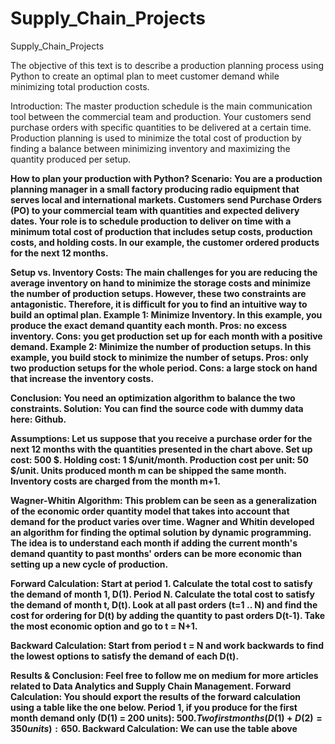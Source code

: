 # Supply_Chain_Projects
Supply_Chain_Projects


The objective of this text is to describe a production planning process using Python to create an optimal plan to meet customer demand while minimizing total production costs.

Introduction: The master production schedule is the main communication tool between the commercial team and production. Your customers send purchase orders with specific quantities to be delivered at a certain time. Production planning is used to minimize the total cost of production by finding a balance between minimizing inventory and maximizing the quantity produced per setup.

<b>How to plan your production with Python?<b>
Scenario: You are a production planning manager in a small factory producing radio equipment that serves local and international markets. Customers send Purchase Orders (PO) to your commercial team with quantities and expected delivery dates. Your role is to schedule production to deliver on time with a minimum total cost of production that includes setup costs, production costs, and holding costs. In our example, the customer ordered products for the next 12 months.

Setup vs. Inventory Costs: The main challenges for you are reducing the average inventory on hand to minimize the storage costs and minimize the number of production setups. However, these two constraints are antagonistic. Therefore, it is difficult for you to find an intuitive way to build an optimal plan. Example 1: Minimize Inventory. In this example, you produce the exact demand quantity each month. Pros: no excess inventory. Cons: you get production set up for each month with a positive demand. Example 2: Minimize the number of production setups. In this example, you build stock to minimize the number of setups. Pros: only two production setups for the whole period. Cons: a large stock on hand that increase the inventory costs.

Conclusion: You need an optimization algorithm to balance the two constraints. Solution: You can find the source code with dummy data here: Github.

Assumptions: Let us suppose that you receive a purchase order for the next 12 months with the quantities presented in the chart above. Set up cost: 500 $. Holding cost: 1 $/unit/month. Production cost per unit: 50 $/unit. Units produced month m can be shipped the same month. Inventory costs are charged from the month m+1.

Wagner-Whitin Algorithm: This problem can be seen as a generalization of the economic order quantity model that takes into account that demand for the product varies over time. Wagner and Whitin developed an algorithm for finding the optimal solution by dynamic programming. The idea is to understand each month if adding the current month's demand quantity to past months' orders can be more economic than setting up a new cycle of production.

Forward Calculation: Start at period 1. Calculate the total cost to satisfy the demand of month 1, D(1). Period N. Calculate the total cost to satisfy the demand of month t, D(t). Look at all past orders (t=1 .. N) and find the cost for ordering for D(t) by adding the quantity to past orders D(t-1). Take the most economic option and go to t = N+1.

Backward Calculation: Start from period t = N and work backwards to find the lowest options to satisfy the demand of each D(t).

Results & Conclusion: Feel free to follow me on medium for more articles related to Data Analytics and Supply Chain Management. Forward Calculation: You should export the results of the forward calculation using a table like the one below. Period 1, if you produce for the first month demand only (D(1) = 200 units): 500$. Two first months (D(1) + D(2) = 350 units): 650$. Backward Calculation: We can use the table above
